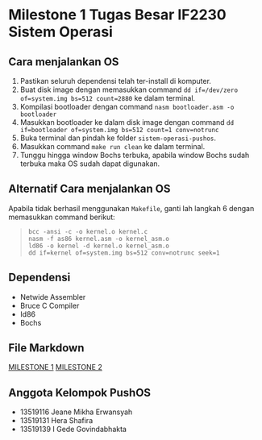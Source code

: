 # Milestone 1 Tugas Besar IF2230 Sistem Operasi
## Cara menjalankan OS
1. Pastikan seluruh dependensi telah ter-install di komputer.
2. Buat disk image dengan memasukkan command `dd if=/dev/zero of=system.img bs=512 count=2880` ke dalam terminal.
3. Kompilasi bootloader dengan command `nasm bootloader.asm -o bootloader`
4. Masukkan bootloader ke dalam disk image dengan command `dd if=bootloader of=system.img bs=512 count=1 conv=notrunc`
5. Buka terminal dan pindah ke folder `sistem-operasi-pushos`.
6. Masukkan command `make run clean` ke dalam terminal.
7. Tunggu hingga window Bochs terbuka, apabila window Bochs sudah terbuka maka OS sudah dapat digunakan.
## Alternatif Cara menjalankan OS
Apabila tidak berhasil menggunakan `Makefile`, ganti lah langkah 6 dengan memasukkan command berikut:
>`bcc -ansi -c -o kernel.o kernel.c`  
>`nasm -f as86 kernel.asm -o kernel_asm.o`  
>`ld86 -o kernel -d kernel.o kernel_asm.o`  
>`dd if=kernel of=system.img bs=512 conv=notrunc seek=1`  
## Dependensi
* Netwide Assembler
* Bruce C Compiler
* Id86
* Bochs
## File Markdown
[MILESTONE 1](docs/MILESTONE1.md)
[MILESTONE 2](docs/MILESTONE2.md)
## Anggota Kelompok PushOS
* 13519116 Jeane Mikha Erwansyah
* 13519131 Hera Shafira
* 13519139 I Gede Govindabhakta
